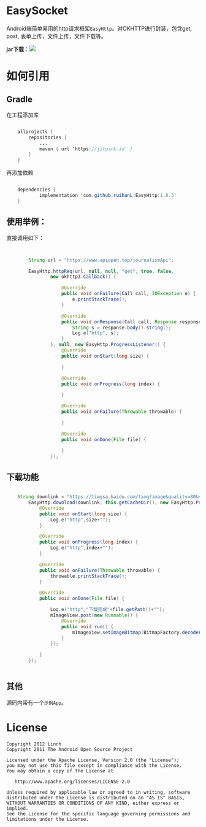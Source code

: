 EasySocket
==============

Android端简单易用的http请求框架`EasyHttp`。对OKHTTP进行封装，包含get, post,  表单上传，文件上传，文件下载等。

**jar下载**：[![](https://www.jitpack.io/v/ruihanL/EasyHttp.svg)](https://www.jitpack.io/#ruihanL/EasyHttp)



如何引用
==============
Gradle
------
在工程添加库
```java

	allprojects {
		repositories {
			...
			maven { url 'https://jitpack.io' }
		}
	}


```
再添加依赖
```java

	dependencies {
	        implementation 'com.github.ruihanL:EasyHttp:1.0.3'
	}


```


使用举例：
------

直接调用如下：

```java


        String url = "https://www.apiopen.top/journalismApi";

        EasyHttp.httpReq(url, null, null, "get", true, false,
                new okhttp3.Callback() {

                    @Override
                    public void onFailure(Call call, IOException e) {
                        e.printStackTrace();
                    }

                    @Override
                    public void onResponse(Call call, Response response) throws IOException {
                        String s = response.body().string();
                        Log.e("http", s);
                    }
                }, null, new EasyHttp.ProgressListener() {
                    @Override
                    public void onStart(long size) {

                    }

                    @Override
                    public void onProgress(long index) {

                    }

                    @Override
                    public void onFailure(Throwable throwable) {

                    }

                    @Override
                    public void onDone(File file) {

                    }
                });


```

下载功能
-----


```java

	String downlink = "https://timgsa.baidu.com/timg?image&quality=80&size=b10000_10000&sec=1561084911&di=464a8bfafe58d35af140fbbe95878308&src=http://is5.mzstatic.com/image/thumb/Purple71/v4/4b/74/df/4b74df7b-511b-1ba9-c53f-b02f9440377c/source/512x512bb.jpg";
        EasyHttp.download(downlink, this.getCacheDir(), new EasyHttp.ProgressListener() {
            @Override
            public void onStart(long size) {
                Log.e("http",size+"");
            }

            @Override
            public void onProgress(long index) {
                Log.e("http",index+"");
            }

            @Override
            public void onFailure(Throwable throwable) {
                throwable.printStackTrace();
            }

            @Override
            public void onDone(File file) {

                Log.e("http","下载完成"+file.getPath()+"");
                mImageView.post(new Runnable() {
                    @Override
                    public void run() {
                        mImageView.setImageBitmap(BitmapFactory.decodeFile(file.getPath()));
                    }
                });

            }
        });



```


其他
---


源码内带有一个`示例App`。




License
=======

    Copyright 2012 Linrh
    Copyright 2011 The Android Open Source Project

    Licensed under the Apache License, Version 2.0 (the "License");
    you may not use this file except in compliance with the License.
    You may obtain a copy of the License at

       http://www.apache.org/licenses/LICENSE-2.0

    Unless required by applicable law or agreed to in writing, software
    distributed under the License is distributed on an "AS IS" BASIS,
    WITHOUT WARRANTIES OR CONDITIONS OF ANY KIND, either express or implied.
    See the License for the specific language governing permissions and
    limitations under the License.


